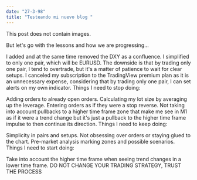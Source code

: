```yaml
---
date: "27-3-98"
title: "Testeando mi nuevo blog "
---
```


This post does not contain images.

But let's go with the lessons and how we are progressing...

I added and at the same time removed the DXY as a confluence.
I simplified to only one pair, which will be EURUSD. The downside is that by trading only one pair, I tend to overtrade, but it's a matter of patience to wait for clear setups.
I canceled my subscription to the TradingView premium plan as it is an unnecessary expense, considering that by trading only one pair, I can set alerts on my own indicator.
Things I need to stop doing:

Adding orders to already open orders.
Calculating my lot size by averaging up the leverage.
Entering orders as if they were a stop reverse.
Not taking into account pullbacks to a higher time frame zone that make me see in M1 as if it were a trend change but it's just a pullback to the higher time frame impulse to then continue its direction.
Things I need to keep doing:

Simplicity in pairs and setups.
Not obsessing over orders or staying glued to the chart.
Pre-market analysis marking zones and possible scenarios.
Things I need to start doing:

Take into account the higher time frame when seeing trend changes in a lower time frame.
DO NOT CHANGE YOUR TRADING STRATEGY, TRUST THE PROCESS